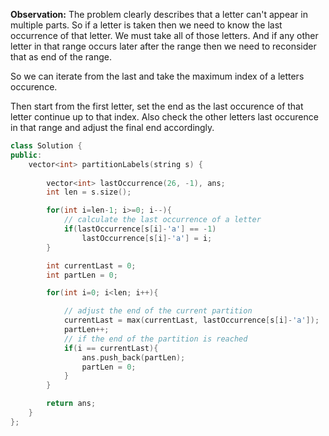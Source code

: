 **Observation:**
  The problem clearly describes that a letter can't appear in multiple parts.
  So if a letter is taken then we need to know the last occurrence of that letter.
  We must take all of those letters.
  And if any other letter in that range occurs later after the range then we
  need to reconsider that as end of the range.

  So we can iterate from the last and take the maximum index of a letters occurence.

  Then start from the first letter, set the end as the last occurence of that letter
  continue up to that index. Also check the other letters last occurence in that range
  and adjust the final end accordingly.


```cpp
class Solution {
public:
    vector<int> partitionLabels(string s) {
        
        vector<int> lastOccurrence(26, -1), ans;
        int len = s.size();

        for(int i=len-1; i>=0; i--){
            // calculate the last occurrence of a letter
            if(lastOccurrence[s[i]-'a'] == -1)
                lastOccurrence[s[i]-'a'] = i;
        }

        int currentLast = 0;
        int partLen = 0;

        for(int i=0; i<len; i++){

            // adjust the end of the current partition
            currentLast = max(currentLast, lastOccurrence[s[i]-'a']);
            partLen++;
            // if the end of the partition is reached 
            if(i == currentLast){
                ans.push_back(partLen);
                partLen = 0;
            }
        }

        return ans;
    }
};
```
